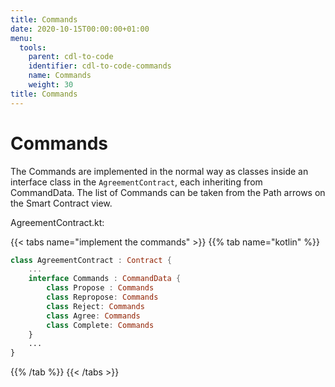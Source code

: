 ```yaml
---
title: Commands
date: 2020-10-15T00:00:00+01:00
menu:
  tools:
    parent: cdl-to-code
    identifier: cdl-to-code-commands
    name: Commands
    weight: 30
title: Commands
---
```


# Commands

The Commands are implemented in the normal way as classes inside an interface class in the `AgreementContract`, each inheriting from CommandData. The list of Commands can be taken from the Path arrows on the Smart Contract view.

AgreementContract.kt:

{{< tabs name="implement the commands" >}}
{{% tab name="kotlin" %}}
```kotlin
class AgreementContract : Contract {
    ...
    interface Commands : CommandData {
        class Propose : Commands
        class Repropose: Commands
        class Reject: Commands
        class Agree: Commands
        class Complete: Commands
    }
    ...
}
```
{{% /tab %}}
{{< /tabs >}}
